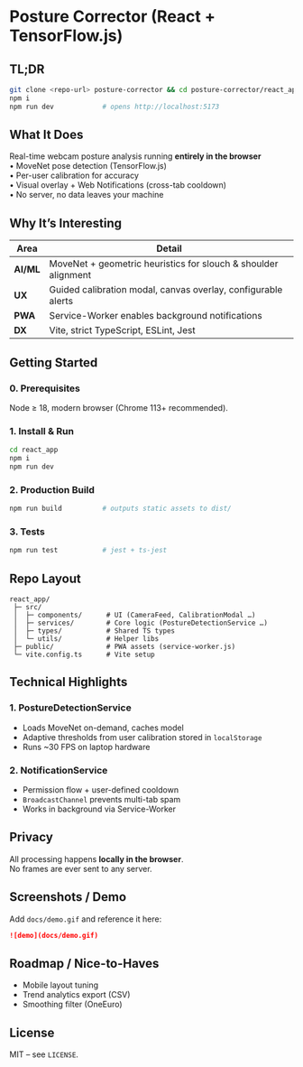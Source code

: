 # Posture Corrector (React + TensorFlow.js)

## TL;DR
```bash
git clone <repo-url> posture-corrector && cd posture-corrector/react_app
npm i
npm run dev            # opens http://localhost:5173
```

## What It Does
Real-time webcam posture analysis running **entirely in the browser**  
• MoveNet pose detection (TensorFlow.js)  
• Per-user calibration for accuracy  
• Visual overlay + Web Notifications (cross-tab cooldown)  
• No server, no data leaves your machine

## Why It’s Interesting
| Area | Detail |
|------|--------|
| **AI/ML** | MoveNet + geometric heuristics for slouch & shoulder alignment |
| **UX** | Guided calibration modal, canvas overlay, configurable alerts |
| **PWA** | Service-Worker enables background notifications |
| **DX** | Vite, strict TypeScript, ESLint, Jest |

## Getting Started
### 0. Prerequisites  
Node ≥ 18, modern browser (Chrome 113+ recommended).

### 1. Install & Run
```bash
cd react_app
npm i
npm run dev
```

### 2. Production Build
```bash
npm run build          # outputs static assets to dist/
```

### 3. Tests
```bash
npm run test           # jest + ts-jest
```

## Repo Layout
```
react_app/
 ├─ src/
 │  ├─ components/      # UI (CameraFeed, CalibrationModal …)
 │  ├─ services/        # Core logic (PostureDetectionService …)
 │  ├─ types/           # Shared TS types
 │  └─ utils/           # Helper libs
 ├─ public/             # PWA assets (service-worker.js)
 └─ vite.config.ts      # Vite setup
```

## Technical Highlights
### 1. PostureDetectionService
* Loads MoveNet on-demand, caches model  
* Adaptive thresholds from user calibration stored in `localStorage`  
* Runs ~30 FPS on laptop hardware

### 2. NotificationService
* Permission flow + user-defined cooldown  
* `BroadcastChannel` prevents multi-tab spam  
* Works in background via Service-Worker

## Privacy
All processing happens **locally in the browser**.  
No frames are ever sent to any server.

## Screenshots / Demo
Add `docs/demo.gif` and reference it here:  
```md
![demo](docs/demo.gif)
```

## Roadmap / Nice-to-Haves
- Mobile layout tuning  
- Trend analytics export (CSV)  
- Smoothing filter (OneEuro)

## License
MIT – see `LICENSE`.

